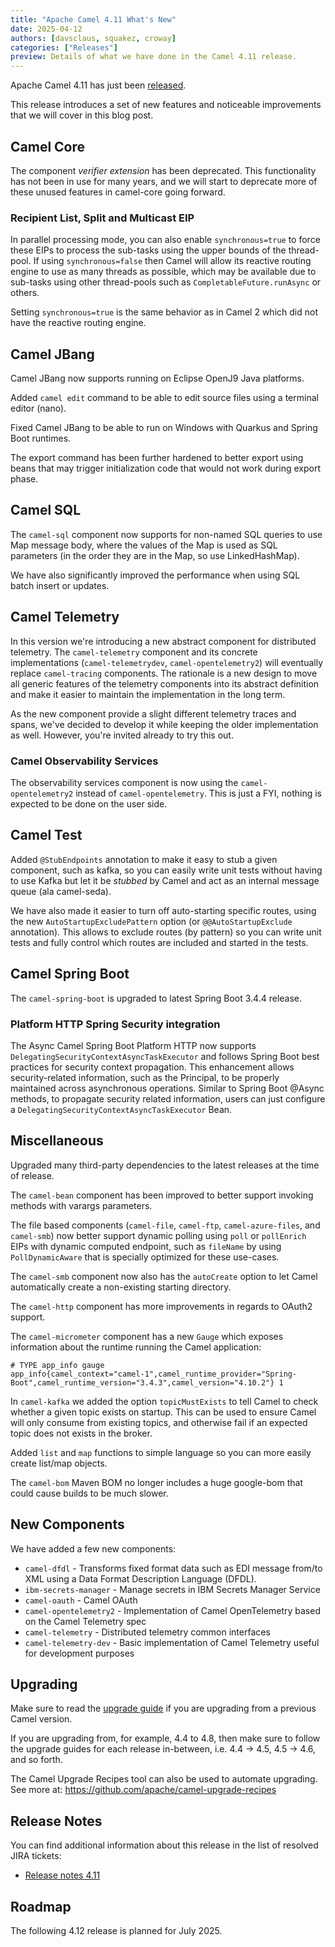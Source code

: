 ```yaml
---
title: "Apache Camel 4.11 What's New"
date: 2025-04-12
authors: [davsclaus, squakez, croway]
categories: ["Releases"]
preview: Details of what we have done in the Camel 4.11 release.
---
```


Apache Camel 4.11 has just been [released](/blog/2025/04/RELEASE-4.11.0/).

This release introduces a set of new features and noticeable improvements that we will cover in this blog post.

## Camel Core

The component _verifier extension_ has been deprecated. This functionality has not been in use for many years,
and we will start to deprecate more of these unused features in camel-core going forward.

### Recipient List, Split and Multicast EIP

In parallel processing mode, you can also enable `synchronous=true` to force these EIPs to process
the sub-tasks using the upper bounds of the thread-pool. If using `synchronous=false` then Camel
will allow its reactive routing engine to use as many threads as possible, which may be available
due to sub-tasks using other thread-pools such as `CompletableFuture.runAsync` or others.

Setting `synchronous=true` is the same behavior as in Camel 2 which did not have the reactive routing engine.

## Camel JBang

Camel JBang now supports running on Eclipse OpenJ9 Java platforms.

Added `camel edit` command to be able to edit source files using a terminal editor (nano).

Fixed Camel JBang to be able to run on Windows with Quarkus and Spring Boot runtimes.

The export command has been further hardened to better export using beans that may trigger initialization code
that would not work during export phase.

## Camel SQL

The `camel-sql` component now supports for non-named SQL queries to use Map message body, where the values
of the Map is used as SQL parameters (in the order they are in the Map, so use LinkedHashMap).

We have also significantly improved the performance when using SQL batch insert or updates.

## Camel Telemetry

In this version we're introducing a new abstract component for distributed telemetry. The `camel-telemetry` component and its concrete implementations (`camel-telemetrydev`, `camel-opentelemetry2`) will eventually replace `camel-tracing` components. The rationale is a new design to move all generic features of the telemetry components into its abstract definition and make it easier to maintain the implementation in the long term.

As the new component provide a slight different telemetry traces and spans, we've decided to develop it while keeping the older implementation as well. However, you're invited already to try this out.

### Camel Observability Services

The observability services component is now using the `camel-opentelemetry2` instead of `camel-opentelemetry`. This is just a FYI, nothing is expected to be done on the user side.

## Camel Test

Added `@StubEndpoints` annotation to make it easy to stub a given component, such as kafka, so you
can easily write unit tests without having to use Kafka but let it be _stubbed_ by Camel and act
as an internal message queue (ala camel-seda).

We have also made it easier to turn off auto-starting specific routes, using the new `AutoStartupExcludePattern` option (or `@@AutoStartupExclude` annotation).
This allows to exclude routes (by pattern) so you can write unit tests  and fully control which routes are included and started in the tests.

## Camel Spring Boot

The `camel-spring-boot` is upgraded to latest Spring Boot 3.4.4 release.

### Platform HTTP Spring Security integration

The Async Camel Spring Boot Platform HTTP now supports `DelegatingSecurityContextAsyncTaskExecutor` and follows Spring Boot best practices for security context propagation. This enhancement allows security-related information, such as the Principal, to be properly maintained across asynchronous operations.
Similar to Spring Boot @Async methods, to propagate security related information, users can just configure a `DelegatingSecurityContextAsyncTaskExecutor` Bean.

## Miscellaneous

Upgraded many third-party dependencies to the latest releases at the time of release.

The `camel-bean` component has been improved to better support invoking methods with varargs parameters.

The file based components (`camel-file`, `camel-ftp`, `camel-azure-files`, and `camel-smb`) now better support dynamic polling using `poll` or `pollEnrich` EIPs with dynamic
computed endpoint, such as `fileName` by using `PollDynamicAware` that is specially optimized for these use-cases.

The `camel-smb` component now also has the `autoCreate` option to let Camel automatically create a non-existing starting directory.

The `camel-http` component has more improvements in regards to OAuth2 support.

The `camel-micrometer` component has a new `Gauge` which exposes information about the runtime running the Camel application:

```
# TYPE app_info gauge
app_info{camel_context="camel-1",camel_runtime_provider="Spring-Boot",camel_runtime_version="3.4.3",camel_version="4.10.2"} 1
```

In `camel-kafka` we added the option `topicMustExists` to tell Camel to check whether a given topic exists on startup.
This can be used to ensure Camel will only consume from existing topics, and otherwise fail if an expected topic does not exists in the broker.

Added `list` and `map` functions to simple language so you can more easily create list/map objects.

The `camel-bom` Maven BOM no longer includes a huge google-bom that could cause builds to be much slower.

## New Components

We have added a few new components:

- `camel-dfdl` - Transforms fixed format data such as EDI message from/to XML using a Data Format Description Language (DFDL).
- `ibm-secrets-manager` - Manage secrets in IBM Secrets Manager Service
- `camel-oauth` - Camel OAuth
- `camel-opentelemetry2`  - Implementation of Camel OpenTelemetry based on the Camel Telemetry spec
- `camel-telemetry` - Distributed telemetry common interfaces
- `camel-telemetry-dev` - Basic implementation of Camel Telemetry useful for development purposes

## Upgrading

Make sure to read the [upgrade guide](/manual/camel-4x-upgrade-guide-4_11.html) if you are upgrading from a previous Camel version.

If you are upgrading from, for example, 4.4 to 4.8, then make sure to follow the upgrade guides for each release in-between, i.e.
4.4 -> 4.5, 4.5 -> 4.6, and so forth.

The Camel Upgrade Recipes tool can also be used to automate upgrading.
See more at: https://github.com/apache/camel-upgrade-recipes

## Release Notes

You can find additional information about this release in the list of resolved JIRA tickets:

- [Release notes 4.11](/releases/release-4.11.0/)

## Roadmap

The following 4.12 release is planned for July 2025.

